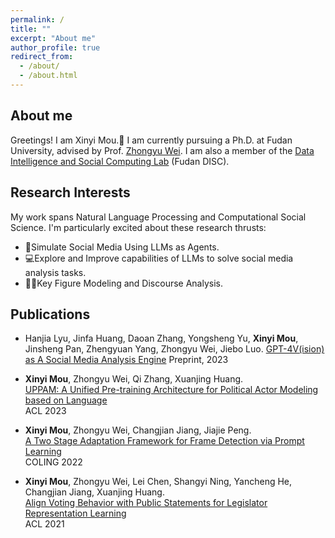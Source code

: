 ```yaml
---
permalink: /
title: ""
excerpt: "About me"
author_profile: true
redirect_from: 
  - /about/
  - /about.html
---
```

About me
------
Greetings! I am Xinyi Mou.🤡 I am currently pursuing a Ph.D. at Fudan University, advised by Prof. [Zhongyu Wei](http://www.sdspeople.fudan.edu.cn/zywei/). I am also a member of the [Data Intelligence and Social Computing Lab](http://fudan-disc.com/) (Fudan DISC). 


Research Interests
------
My work spans Natural Language Processing and Computational Social Science. I'm particularly excited about these research thrusts:
- 🤖Simulate Social Media Using LLMs as Agents.
- 💻Explore and Improve capabilities of LLMs to solve social media analysis tasks.
- 👩‍⚖️Key Figure Modeling and Discourse Analysis.



Publications
------
- Hanjia Lyu, Jinfa Huang, Daoan Zhang, Yongsheng Yu, **Xinyi Mou**, Jinsheng Pan, Zhengyuan Yang, Zhongyu Wei, Jiebo Luo.
[GPT-4V(ision) as A Social Media Analysis Engine](https://arxiv.org/abs/2311.07547)
Preprint, 2023

- **Xinyi Mou**, Zhongyu Wei, Qi Zhang, Xuanjing Huang.  
[UPPAM: A Unified Pre-training Architecture for Political Actor Modeling based on Language](https://aclanthology.org/2023.acl-long.670/)  
ACL 2023
- **Xinyi Mou**, Zhongyu Wei, Changjian Jiang, Jiajie Peng.  
[A Two Stage Adaptation Framework for Frame Detection via Prompt Learning](https://aclanthology.org/2022.coling-1.263/)  
COLING 2022
- **Xinyi Mou**, Zhongyu Wei, Lei Chen, Shangyi Ning, Yancheng He, Changjian Jiang, Xuanjing Huang.  
[Align Voting Behavior with Public Statements for Legislator Representation Learning](https://aclanthology.org/2021.acl-long.99/)  
ACL 2021




